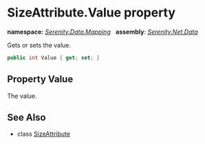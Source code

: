 # SizeAttribute.Value property
**namespace:** *[Serenity.Data.Mapping](../../README.md#serenity.data.mapping-namespace)*   **assembly**: *[Serenity.Net.Data](../../README.md)*

Gets or sets the value.

```csharp
public int Value { get; set; }
```

## Property Value

The value.

## See Also

* class [SizeAttribute](../SizeAttribute.md)